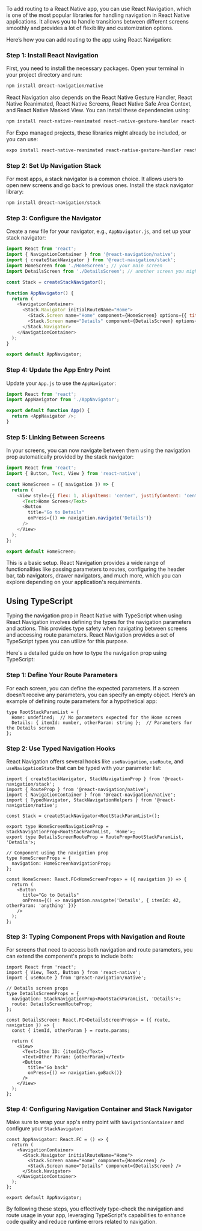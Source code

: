 To add routing to a React Native app, you can use React Navigation, which is one of the most popular libraries for handling navigation in React Native applications. It allows you to handle transitions between different screens smoothly and provides a lot of flexibility and customization options.

Here’s how you can add routing to the app using React Navigation:

### Step 1: Install React Navigation

First, you need to install the necessary packages. Open your terminal in your project directory and run:


```bash
npm install @react-navigation/native

```

React Navigation also depends on the React Native Gesture Handler, React Native Reanimated, React Native Screens, React Native Safe Area Context, and React Native Masked View. You can install these dependencies using:


```bash
npm install react-native-reanimated react-native-gesture-handler react-native-screens react-native-safe-area-context @react-native-masked-view/masked-view

```
For Expo managed projects, these libraries might already be included, or you can use:



```bash
expo install react-native-reanimated react-native-gesture-handler react-native-screens react-native-safe-area-context @react-native-masked-view/masked-view

```
### Step 2: Set Up Navigation Stack

For most apps, a stack navigator is a common choice. It allows users to open new screens and go back to previous ones. Install the stack navigator library:


```bash
npm install @react-navigation/stack

```
### Step 3: Configure the Navigator

Create a new file for your navigator, e.g., `AppNavigator.js`, and set up your stack navigator:


```javascript
import React from 'react';
import { NavigationContainer } from '@react-navigation/native';
import { createStackNavigator } from '@react-navigation/stack';
import HomeScreen from './HomeScreen'; // your main screen
import DetailsScreen from './DetailsScreen'; // another screen you might navigate to

const Stack = createStackNavigator();

function AppNavigator() {
  return (
    <NavigationContainer>
      <Stack.Navigator initialRouteName="Home">
        <Stack.Screen name="Home" component={HomeScreen} options={{ title: 'Overview' }} />
        <Stack.Screen name="Details" component={DetailsScreen} options={{ title: 'Details' }} />
      </Stack.Navigator>
    </NavigationContainer>
  );
}

export default AppNavigator;

```
### Step 4: Update the App Entry Point

Update your `App.js` to use the `AppNavigator`:



```javascript
import React from 'react';
import AppNavigator from './AppNavigator';

export default function App() {
  return <AppNavigator />;
}

```
### Step 5: Linking Between Screens

In your screens, you can now navigate between them using the navigation prop automatically provided by the stack navigator:


```javascript
import React from 'react';
import { Button, Text, View } from 'react-native';

const HomeScreen = ({ navigation }) => {
  return (
    <View style={{ flex: 1, alignItems: 'center', justifyContent: 'center' }}>
      <Text>Home Screen</Text>
      <Button
        title="Go to Details"
        onPress={() => navigation.navigate('Details')}
      />
    </View>
  );
};

export default HomeScreen;

```

This is a basic setup. React Navigation provides a wide range of functionalities like passing parameters to routes, configuring the header bar, tab navigators, drawer navigators, and much more, which you can explore depending on your application's requirements.


## Using TypeScript
Typing the navigation prop in React Native with TypeScript when using React Navigation involves defining the types for the navigation parameters and actions. This provides type safety when navigating between screens and accessing route parameters. React Navigation provides a set of TypeScript types you can utilize for this purpose.

Here's a detailed guide on how to type the navigation prop using TypeScript:

### Step 1: Define Your Route Parameters

For each screen, you can define the expected parameters. If a screen doesn't receive any parameters, you can specify an empty object. Here’s an example of defining route parameters for a hypothetical app:



```tsx
type RootStackParamList = {
  Home: undefined;  // No parameters expected for the Home screen
  Details: { itemId: number, otherParam: string };  // Parameters for the Details screen
};

```
### Step 2: Use Typed Navigation Hooks

React Navigation offers several hooks like `useNavigation`, `useRoute`, and `useNavigationState` that can be typed with your parameter list:



```tsx
import { createStackNavigator, StackNavigationProp } from '@react-navigation/stack';
import { RouteProp } from '@react-navigation/native';
import { NavigationContainer } from '@react-navigation/native';
import { TypedNavigator, StackNavigationHelpers } from '@react-navigation/native';

const Stack = createStackNavigator<RootStackParamList>();

export type HomeScreenNavigationProp = StackNavigationProp<RootStackParamList, 'Home'>;
export type DetailsScreenRouteProp = RouteProp<RootStackParamList, 'Details'>;

// Component using the navigation prop
type HomeScreenProps = {
  navigation: HomeScreenNavigationProp;
};

const HomeScreen: React.FC<HomeScreenProps> = ({ navigation }) => {
  return (
    <Button
      title="Go to Details"
      onPress={() => navigation.navigate('Details', { itemId: 42, otherParam: 'anything' })}
    />
  );
};

```

### Step 3: Typing Component Props with Navigation and Route

For screens that need to access both navigation and route parameters, you can extend the component's props to include both:


```tsx
import React from 'react';
import { View, Text, Button } from 'react-native';
import { useRoute } from '@react-navigation/native';

// Details screen props
type DetailsScreenProps = {
  navigation: StackNavigationProp<RootStackParamList, 'Details'>;
  route: DetailsScreenRouteProp;
};

const DetailsScreen: React.FC<DetailsScreenProps> = ({ route, navigation }) => {
  const { itemId, otherParam } = route.params;

  return (
    <View>
      <Text>Item ID: {itemId}</Text>
      <Text>Other Param: {otherParam}</Text>
      <Button
        title="Go back"
        onPress={() => navigation.goBack()}
      />
    </View>
  );
};

```
### Step 4: Configuring Navigation Container and Stack Navigator

Make sure to wrap your app's entry point with `NavigationContainer` and configure your `StackNavigator`:



```tsx
const AppNavigator: React.FC = () => {
  return (
    <NavigationContainer>
      <Stack.Navigator initialRouteName="Home">
        <Stack.Screen name="Home" component={HomeScreen} />
        <Stack.Screen name="Details" component={DetailsScreen} />
      </Stack.Navigator>
    </NavigationContainer>
  );
};

export default AppNavigator;

```
By following these steps, you effectively type-check the navigation and route usage in your app, leveraging TypeScript's capabilities to enhance code quality and reduce runtime errors related to navigation.